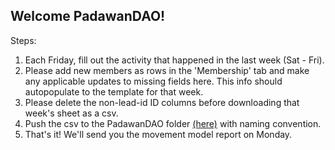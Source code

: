 ## Welcome PadawanDAO!

Steps:
1. Each Friday, fill out the activity that happened in the last week (Sat - Fri). 
2. Please add new members as rows in the 'Membership' tab and make any applicable updates to missing fields here. This info should autopopulate to the template for that week.
3. Please delete the non-lead-id ID columns before downloading that week's sheet as a csv.
4. Push the csv to the PadawanDAO folder [(here)](https://github.com/christinevandev/Movement-Proposals/tree/main/communities/PadawanDAO/activity_history) with naming convention.
5. That's it! We'll send you the movement model report on Monday.


